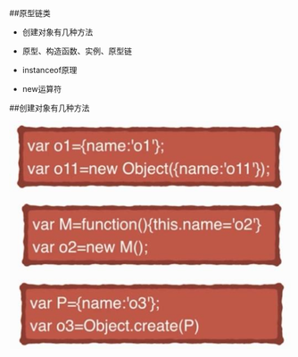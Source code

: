 ##原型链类

- 创建对象有几种方法

- 原型、构造函数、实例、原型链

- instanceof原理

- new运算符



##创建对象有几种方法

![](/assets/360截图20171213202704402.jpg)










